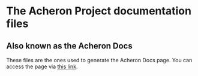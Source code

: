 # The Acheron Project documentation files

## Also known as the Acheron Docs

These files are the ones used to generate the Acheron Docs page. You can access the page via [this link](https://gondolindrim.github.io/AcheronDocs/overview.html).
